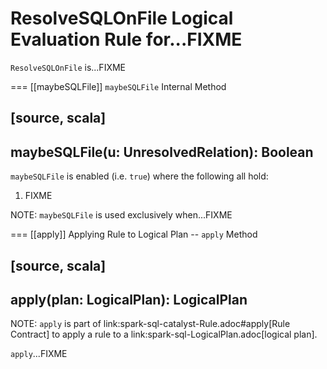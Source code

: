 # ResolveSQLOnFile Logical Evaluation Rule for...FIXME

`ResolveSQLOnFile` is...FIXME

=== [[maybeSQLFile]] `maybeSQLFile` Internal Method

[source, scala]
----
maybeSQLFile(u: UnresolvedRelation): Boolean
----

`maybeSQLFile` is enabled (i.e. `true`) where the following all hold:

1. FIXME

NOTE: `maybeSQLFile` is used exclusively when...FIXME

=== [[apply]] Applying Rule to Logical Plan -- `apply` Method

[source, scala]
----
apply(plan: LogicalPlan): LogicalPlan
----

NOTE: `apply` is part of link:spark-sql-catalyst-Rule.adoc#apply[Rule Contract] to apply a rule to a link:spark-sql-LogicalPlan.adoc[logical plan].

`apply`...FIXME
